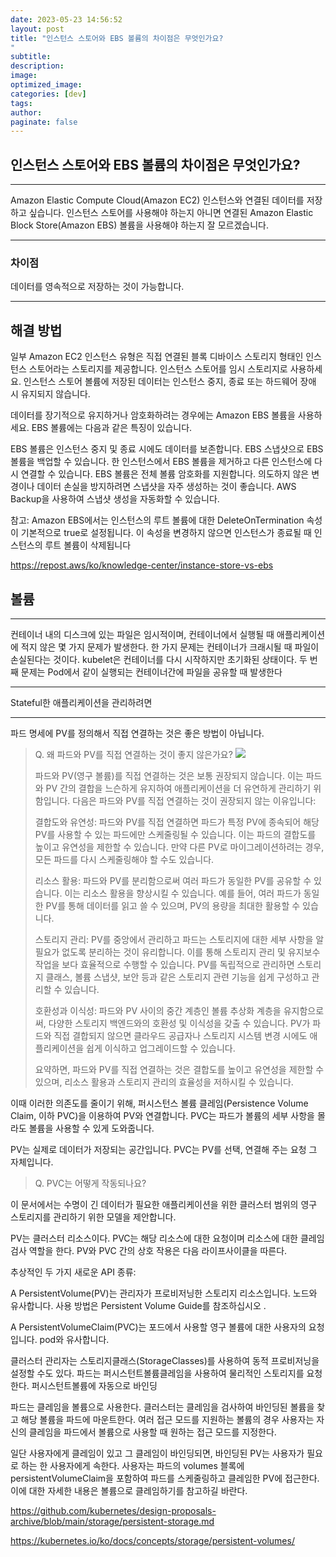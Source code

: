 ```yaml
---
date: 2023-05-23 14:56:52
layout: post
title: "인스턴스 스토어와 EBS 볼륨의 차이점은 무엇인가요?
"
subtitle:
description:
image:
optimized_image:
categories: [dev]
tags:
author:
paginate: false
---
```


## 인스턴스 스토어와 EBS 볼륨의 차이점은 무엇인가요?
---
Amazon Elastic Compute Cloud(Amazon EC2) 인스턴스와 연결된 데이터를 저장하고 싶습니다. 인스턴스 스토어를 사용해야 하는지 아니면 연결된 Amazon Elastic Block Store(Amazon EBS) 볼륨을 사용해야 하는지 잘 모르겠습니다.

---
### 차이점

  데이터를 영속적으로 저장하는 것이 가능합니다. 

---
## 해결 방법
일부 Amazon EC2 인스턴스 유형은 직접 연결된 블록 디바이스 스토리지 형태인 인스턴스 스토어라는 스토리지를 제공합니다. 인스턴스 스토어를 임시 스토리지로 사용하세요. 인스턴스 스토어 볼륨에 저장된 데이터는 인스턴스 중지, 종료 또는 하드웨어 장애 시 유지되지 않습니다.

데이터를 장기적으로 유지하거나 암호화하려는 경우에는 Amazon EBS 볼륨을 사용하세요. EBS 볼륨에는 다음과 같은 특징이 있습니다.

EBS 볼륨은 인스턴스 중지 및 종료 시에도 데이터를 보존합니다.
EBS 스냅샷으로 EBS 볼륨을 백업할 수 있습니다.
한 인스턴스에서 EBS 볼륨을 제거하고 다른 인스턴스에 다시 연결할 수 있습니다.
EBS 볼륨은 전체 볼륨 암호화를 지원합니다.
의도하지 않은 변경이나 데이터 손실을 방지하려면 스냅샷을 자주 생성하는 것이 좋습니다. AWS Backup을 사용하여 스냅샷 생성을 자동화할 수 있습니다.

참고: Amazon EBS에서는 인스턴스의 루트 볼륨에 대한 DeleteOnTermination 속성이 기본적으로 true로 설정됩니다. 이 속성을 변경하지 않으면 인스턴스가 종료될 때 인스턴스의 루트 볼륨이 삭제됩니다

https://repost.aws/ko/knowledge-center/instance-store-vs-ebs


## 볼륨
---

컨테이너 내의 디스크에 있는 파일은 임시적이며, 컨테이너에서 실행될 때 애플리케이션에 적지 않은 몇 가지 문제가 발생한다. 한 가지 문제는 컨테이너가 크래시될 때 파일이 손실된다는 것이다. kubelet은 컨테이너를 다시 시작하지만 초기화된 상태이다. 두 번째 문제는 Pod에서 같이 실행되는 컨테이너간에 파일을 공유할 때 발생한다

---
Stateful한 애플리케이션을 관리하려면

---

파드 명세에 PV를 정의해서 직접 연결하는 것은 좋은 방법이 아닙니다.

>Q. 왜 파드와 PV를 직접 연결하는 것이 좋지 않은가요?
![](https://img1.daumcdn.net/thumb/R1280x0/?scode=mtistory2&fname=https%3A%2F%2Fblog.kakaocdn.net%2Fdn%2Fb17MGq%2FbtrrP4ojece%2FPxHCyMhiiak9IyRjQ44Gk0%2Fimg.png)
>
>파드와 PV(영구 볼륨)를 직접 연결하는 것은 보통 권장되지 않습니다. 이는 파드와 PV 간의 결합을 느슨하게 유지하여 애플리케이션을 더 유연하게 관리하기 위함입니다. 다음은 파드와 PV를 직접 연결하는 것이 권장되지 않는 이유입니다:
>
>결합도와 유연성: 파드와 PV를 직접 연결하면 파드가 특정 PV에 종속되어 해당 PV를 사용할 수 있는 파드에만 스케줄링될 수 있습니다. 이는 파드의 결합도를 높이고 유연성을 제한할 수 있습니다. 만약 다른 PV로 마이그레이션하려는 경우, 모든 파드를 다시 스케줄링해야 할 수도 있습니다.
>
>리소스 활용: 파드와 PV를 분리함으로써 여러 파드가 동일한 PV를 공유할 수 있습니다. 이는 리소스 활용을 향상시킬 수 있습니다. 예를 들어, 여러 파드가 동일한 PV를 통해 데이터를 읽고 쓸 수 있으며, PV의 용량을 최대한 활용할 수 있습니다.
>
>스토리지 관리: PV를 중앙에서 관리하고 파드는 스토리지에 대한 세부 사항을 알 필요가 없도록 분리하는 것이 유리합니다. 이를 통해 스토리지 관리 및 유지보수 작업을 보다 효율적으로 수행할 수 있습니다. PV를 독립적으로 관리하면 스토리지 클래스, 볼륨 스냅샷, 보안 등과 같은 스토리지 관련 기능을 쉽게 구성하고 관리할 수 있습니다.
>
>호환성과 이식성: 파드와 PV 사이의 중간 계층인 볼륨 추상화 계층을 유지함으로써, 다양한 스토리지 백엔드와의 호환성 및 이식성을 갖출 수 있습니다. PV가 파드와 직접 결합되지 않으면 클라우드 공급자나 스토리지 시스템 변경 시에도 애플리케이션을 쉽게 이식하고 업그레이드할 수 있습니다.
>
>요약하면, 파드와 PV를 직접 연결하는 것은 결합도를 높이고 유연성을 제한할 수 있으며, 리소스 활용과 스토리지 관리의 효율성을 저하시킬 수 있습니다.

이때 이러한 의존도를 줄이기 위해, 퍼시스턴스 볼륨 클레임(Persistence Volume Claim, 이하 PVC)을 이용하여 PV와 연결합니다. PVC는 파드가 볼륨의 세부 사항을 몰라도 볼륨을 사용할 수 있게 도와줍니다.

PV는 실제로 데이터가 저장되는 공간입니다.
PVC는 PV를 선택, 연결해 주는 요청 그 자체입니다.
>Q. PVC는 어떻게 작동되나요?


이 문서에서는 수명이 긴 데이터가 필요한 애플리케이션을 위한 클러스터 범위의 영구 스토리지를 관리하기 위한 모델을 제안합니다.


PV는 클러스터 리소스이다. PVC는 해당 리소스에 대한 요청이며 리소스에 대한 클레임 검사 역할을 한다. PV와 PVC 간의 상호 작용은 다음 라이프사이클을 따른다.


추상적인
두 가지 새로운 API 종류:

A PersistentVolume(PV)는 관리자가 프로비저닝한 스토리지 리소스입니다. 노드와 유사합니다. 사용 방법은 Persistent Volume Guide를 참조하십시오 .

A PersistentVolumeClaim(PVC)는 포드에서 사용할 영구 볼륨에 대한 사용자의 요청입니다. pod와 유사합니다.


클러스터 관리자는 스토리지클래스(StorageClasses)를 사용하여 동적 프로비저닝을 설정할 수도 있다.
파드는 퍼시스턴트볼륨클레임을 사용하여 물리적인 스토리지를 요청한다.
퍼시스턴트볼륨에 자동으로 바인딩

파드는 클레임을 볼륨으로 사용한다. 클러스터는 클레임을 검사하여 바인딩된 볼륨을 찾고 해당 볼륨을 파드에 마운트한다. 여러 접근 모드를 지원하는 볼륨의 경우 사용자는 자신의 클레임을 파드에서 볼륨으로 사용할 때 원하는 접근 모드를 지정한다.

일단 사용자에게 클레임이 있고 그 클레임이 바인딩되면, 바인딩된 PV는 사용자가 필요로 하는 한 사용자에게 속한다. 사용자는 파드의 volumes 블록에 persistentVolumeClaim을 포함하여 파드를 스케줄링하고 클레임한 PV에 접근한다. 이에 대한 자세한 내용은 볼륨으로 클레임하기를 참고하길 바란다.


https://github.com/kubernetes/design-proposals-archive/blob/main/storage/persistent-storage.md


https://kubernetes.io/ko/docs/concepts/storage/persistent-volumes/
